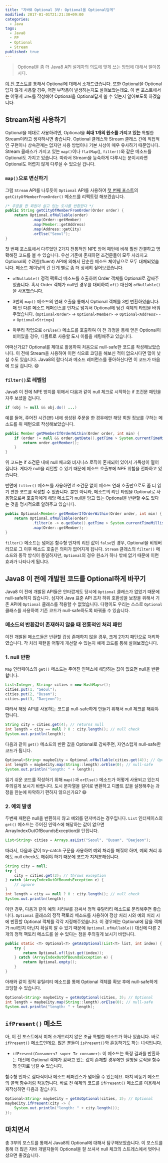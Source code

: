```yaml
---
title: "자바8 Optional 3부: Optional을 Optional답게"
modified: 2017-01-01T21:21:30+09:00
categories: 
  - Java
tags:
  - Java8
  - FP
  - Optional
  - Stream
published: true
---
```


> Optional을 좀 더 Java8 API 설계자의 의도에 맞게 쓰는 방법에 대해서 알아봅시다.

[이 전 포스트](/java/java8-optional-wrong/)를 통해서 Optional에 대해서 소개드렸습니다.
또한 Optional을 Optional답지 않게 사용할 경우, 어떤 부작용이 발생하는지도 살펴보았는데요.
이 번 포스트에서는 어떻게 코드를 작성해야 Optional을 Optional답게 쓸 수 있는지 알아보도록 하겠습니다.


## Stream처럼 사용하기

Optional을 제대로 사용하려면, Optional을 **최대 1개의 원소를 가지고 있는** 특별한 Stream이라고 생각하시면 좋습니다.
Optional 클래스와 Stream 클래스 간에 직접적인 구현이나 상속관계는 없지만 사용 방법이나 기본 사상이 매우 유사하기 때문입니다.
Stream 클래스가 가지고 있는 `map()`이나 `flatMap`(), `filter()`와 같은 메소드를 Optional도 가지고 있습니다.
따라서 Stream을 능숙하게 다루시는 분이시라면 Optional도 어렵지 않게 다루실 수 있으실 겁니다.


### `map()`으로 변신하기

그럼 `Stream` API를 나루듯이 `Optional` API를 사용하여 [첫 번째 포스트](/java/java8-optional-before/)의 `getCityOfMemberFromOrder()` 메소드를 리펙토링 해보겠습니다.

```java
/* 주문을 한 회원이 살고 있는 도시를 반환한다 */
public String getCityOfMemberFromOrder(Order order) {
	return Optional.ofNullable(order)
			.map(Order::getMember)
			.map(Member::getAddress)
			.map(Address::getCity)
			.orElse("Seoul");
}
```

첫 번째 포스트에서 다루었던 2가지 전통적인 NPE 방어 패턴에 비해 훨씬 간결하고 명확해진 코드를 볼 수 있습니다.
우선 기존에 존재하던 조건문들이 모두 사라지고 Optional의 수려한(fluent) API에 의해서 단순한 메소드 체이닝으로 모두 대체되었습니다.
메소드 체이닝의 간 단계 별로 좀 더 상세히 짚어보겠습니다.

- `ofNullable()` 정적 팩토리 메소드를 호출하여 Order 객체를 Optional로 감싸주었습니다. 혹시 Order 객체가 null인 경우를 대비하여 `of()` 대신에 `ofNullable()`을 사용했습니다.

- 3번의 `map()` 메소드의 연쇄 호출을 통해서 Optional 객체를 3번 변환하였습니다. 매 번 다른 메소드 레퍼런스를 인자로 넘겨서 Optional에 담긴 객체의 타입을 바꿔주었습니다. (`Optional<Order>` -> `Optional<Member>` -> `Optional<Address>` -> `Optional<String>`)

- 마무리 작업으로 `orElse()` 메소드를 호출하여 이 전 과정을 통해 얻은 Optional이 비어있을 경우, 디폴트로 사용할 도시 이름을 세팅해주고 있습니다.

어떠신가요? Optional를 제대로 활용하여 처음으로 null-safe한 코드를 작성해보았습니다. 이 전에 Stream을 사용하여 이런 식으로 코딩을 해보신 적이 없으시다면 많이 낯설 수도 있습니다. Java8의 람다식과 메소드 레퍼런스를 좋아하신다면 이 코드가 마음에 드실 겁니다. :smile:


### `filter()`로 레벨업
 
Java8 이 전에 NPE 방지를 위해서 다음과 같이 null 체크로 시작하는 if 조건문 패턴을 자주 보셨을 겁니다.

```java
if (obj != null && obj.do() ...)
```

예를 들어, 주어진 시간(분) 내에 생성된 주문을 한 경우에만 해당 회원 정보를 구하는 메소드를 위 패턴으로 작성해보았습니다.

```java
public Member getMemberIfOrderWithin(Order order, int min) {
	if (order != null && order.getDate().getTime > System.currentTimeMillis() - min * 1000) {
		return order.getMember();
	}
}
```

위 코드는 if 조건문 내에 null 체크와 비지니스 로직이 혼재되어 있어서 가독성이 떨어집니다.
게다가 null을 리턴할 수 있기 때문에 메소드 호출부에 NPE 위험을 전파하고 있습니다.

반면에 `filter()` 메소드를 사용하면 if 조건문 없이 메소드 연쇄 호출만으로도 좀 더 읽기 편한 코드를 작성할 수 있습니다.
뿐만 아니라, 메소드의 리턴 타입을 Optional로 사용함으로써 호출자에게 해당 메소드가 null을 담고 있는 Optional을 반환할 수도 있다는 것을 명시적으로 알려주고 있습니다.

```java
public Optional<Member> getMemberIfOrderWithin(Order order, int min) {
	return Optional.ofNullable(order)
			.filter(o -> o.getDate().getTime > System.currentTimeMillis() - min * 1000)
			.map(Order::getMember);
}
```

`filter()` 메소드는 넘어온 함수형 인자의 리턴 값이 `false`인 경우, Optional을 비워버리므로 그 이후 메소드 호출은 의미가 없어지게 됩니다. `Stream` 클래스의 `filter()` 메소드와 동작 방식이 동일하지만, `Optional`의 경우 원소가 하나 밖에 없기 때문에 이런 효과가 나타나게 됩니다.


## Java8 이 전에 개발된 코드를 Optional하게 바꾸기

Java8 이 전에 개발된 API들은 안타깝게도 당시에 `Optional` 클래스가 없었기 때문에 null-safe하지 않습니다.
심지어 Java 표준 API 조차 하위 호환성을 보장을 위해서 기존 API에 `Optional` 클래스를 적용할 수 없었습니다.
다행이도 우리는 스스로 `Optional` 클래스를 사용하여 기존 코드가 null-safe하도록 바꿔줄 수 있습니다.


### 메소드의 반환값이 존재하지 않을 때 전통적인 처리 패턴

이전 개발된 메소드들은 반환할 갑싱 존재하지 않을 경우, 크게 2가지 패턴으로 처리하였습니다.
각 처리 패턴을 어떻게 개선할 수 있는지 예제 코드를 통해 살펴보겠습니다.


### 1. null 반환

`Map` 인터페이스의 `get()` 메소드는 주어진 인덱스에 해당하는 값이 없으면 null을 반환합니다.

```java
List<Integer, String> cities = new HashMap<>();
cities.put(1, "Seoul");
cities.put(2, "Busan");
cities.put(3, "Daejeon");
```

따라서 해당 API를 사용하는 코드를 null-safe하게 만들기 위해서 null 체크를 해줘야 합니다.

```java
String city = cities.get(4); // returns null
int length = city == null ? 0 : city.length(); // null check
System.out.println(length);
```

다음과 같이 `get()` 메소드의 반환 값을 Optional로 감싸주면, 자연스럽게 null-safe한 코드가 됩니다.

```java
Optional<String> maybeCity = Optional.ofNullable(cities.get(4)); // Optional
int length = maybeCity.map(String::length).orElse(0); // null-safe
System.out.println("length: " + length);
```

읽기 쉬운 코드를 작성하기 위해 `map()`과 `orElse()` 메소드가 어떻게 사용되고 있는지 주의깊게 보시기 바랍니다.
도시 문자열을 길이로 변환하고 디폴트 값을 설정해주는 과정을 한눈에 파악하기 편하지 않으신가요? :smile:


### 2. 예외 발생

두번째 패턴은 null을 반환하지 않고 예외를 던저버리는 경우입니다.
`List` 인터페이스의 `get()` 메소드는 주어진 인덱스에 해당하는 값이 없으면 ArrayIndexOutOfBoundsException을 던집니다.

```java
List<String> cities = Arrays.asList("Seoul", "Busan", "Daejeon");
```

따라서, 다음과 같이 try-catch 구문을 사용하여 예외 처리를 해줘야 하며, 예외 처리 후에도 null check도 해줘야 하기 때문에 코드가 지저분해집니다.

```java
String city = null;
try {
	city = cities.get(3); // throws exception
} catch (ArrayIndexOutOfBoundsException e) {
	// ignore
}
int length = city == null ? 0 : city.length(); // null check
System.out.println(length);
```

이런 경우, 다음과 같이 예외 처리부를 감싸서 정적 유틸리티 메소드로 분리해주면 좋습니다.
`Optional` 클래스의 정적 팩토리 메소드를 사용하여 정상 처리 시와 예외 처리 시에 반환할 Optional 객체를 각각 지정해주었습니다.
이 경우에는 Optional에 담을 객체가 null인지 아닌지 확실히 알 수 있기 때문에 `Optional.ofNullable()` 대신에 다른 2개의 정적 팩토리 메소드를 쓸 수 있다는 점을 주의깊게 보시기 바랍니다.

```java
public static <T> Optional<T> getAsOptional(List<T> list, int index) {
	try {
		return Optional.of(list.get(index));
	} catch (ArrayIndexOutOfBoundsException e) {
		return Optional.empty();
	}
}
```

아래와 같이 정적 유틸리티 메소드를 통해 Optional 객체를 확보 후에 null-safe하게 코딩할 수 있습니다.

```java
Optional<String> maybeCity = getAsOptional(cities, 3); // Optional
int length = maybeCity.map(String::length).orElse(0); // null-safe
System.out.println("length: " + length);
```


## `ifPresent()` 메소드

아, 이 전 포스트에서 미처 소개드리지 않은 조금 특별한 메소드가 하나 있습니다.
바로 `ifPresent()` 메소드인데요. 많은 분들이 `isPresent()`와 혼동하기도 하는 녀석입니다.

- `ifPresent(Consumer<? super T> consumer)`: 이 메소드는 특정 결과를 반환하는 대신에 Optional 객체가 감싸고 있는 값이 존재할 경우에만 실행될 로직을 함수형 인자로 넘길 수 있습니다.

함수형 인자로 람다식이나 메소드 레퍼런스가 넘어올 수 있는데요. 마치 비동기 메소드의 콜백 함수처럼 작동합니다.
바로 전 예제의 코드를 `ifPresent()` 메소드를 이용해서 재작성하면 다음과 같습니다.

```java
Optional<String> maybeCity = getAsOptional(cities, 3); // Optional
maybeCity.ifPresent(city -> {
	System.out.println("length: " + city.length());
});
```


## 마치면서

총 3부의 포스트를 통해서 Java8의 Optional에 대해서 탐구해보았습니다.
이 포스트를 통해 더 많은 자바 개발자들이 Optional을 잘 쓰셔서 null 체크의 스트레스에서 벗어나셨으면 좋겠습니다.